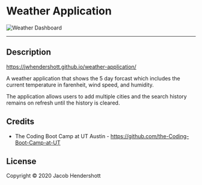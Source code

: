 # Weather Application

![Weather Dashboard](https://user-images.githubusercontent.com/70990105/104535125-30365d00-55db-11eb-8254-20484ee2cd55.gif)

<hr>

## Description

https://jwhendershott.github.io/weather-application/

A weather application that shows the 5 day forcast which includes the current temperature in farenheit, wind speed, and humidity.

The application allows users to add multiple cities and the search history remains on refresh until the history is cleared.

## Credits
* The Coding Boot Camp at UT Austin - https://github.com/the-Coding-Boot-Camp-at-UT

## License

Copyright © 2020 Jacob Hendershott
